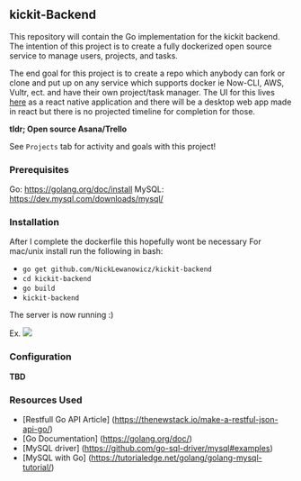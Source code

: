 ## kickit-Backend
This repository will contain the Go implementation for the kickit backend. The intention of this project is to create a fully dockerized open source service to manage users, projects, and tasks. 

The end goal for this project is to create a repo which anybody can fork or clone and put up on any service which supports docker ie Now-CLI, AWS, Vultr, ect. and have their own project/task manager. The UI for this lives [here](https://github.com/NickLewanowicz/OpenList-app) as a react native application and there will be a desktop web app made in react but there is no projected timeline for completion for those.

<b>tldr; Open source Asana/Trello</b>

See `Projects` tab for activity and goals with this project!

### Prerequisites

Go: https://golang.org/doc/install
MySQL: https://dev.mysql.com/downloads/mysql/

### Installation

After I complete the dockerfile this hopefully wont be necessary
For mac/unix install run the following in bash:  
- `go get github.com/NickLewanowicz/kickit-backend`
- `cd kickit-backend`
- `go build`
- `kickit-backend`

The server is now running :)

Ex.
![](https://image.ibb.co/hC9Rtn/carbon_19.png)


### Configuration 
**TBD**


### Resources Used
- [Restfull Go API Article] (https://thenewstack.io/make-a-restful-json-api-go/)
- [Go Documentation] (https://golang.org/doc/)
- [MySQL driver] (https://github.com/go-sql-driver/mysql#examples)
- [MySQL with Go] (https://tutorialedge.net/golang/golang-mysql-tutorial/)
